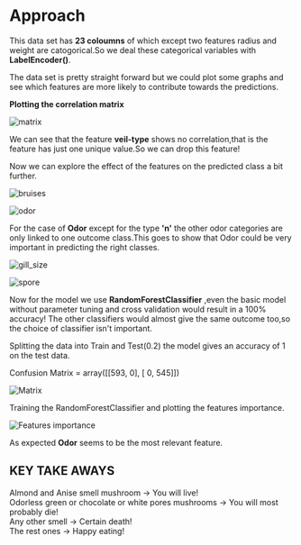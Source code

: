 
# Approach

This data set has **23 coloumns** of which except two features radius and weight are catogorical.So we deal these categorical variables with **LabelEncoder()**.

The data set is pretty straight forward but we could plot some graphs and see which features are more likely to contribute towards the predictions.

**Plotting the correlation matrix**

![matrix](https://s20.postimg.org/r0kguobod/corr.png)

We can see that the feature **veil-type** shows no correlation,that is the feature has just one unique value.So we can drop this feature!


Now we can explore the effect of the features on the predicted class a bit further.


![bruises](https://s20.postimg.org/rwgya4lct/bruises.png)

![odor](https://s20.postimg.org/8q3r6y4v1/odor.png)

For the case of **Odor** except for the type **'n'** the other odor categories are only linked to one outcome class.This goes to show that Odor could be very important in predicting the right classes.


![gill_size](https://s20.postimg.org/4sghhji1p/gill_size.png)

![spore](https://s20.postimg.org/bhn0xk3dp/spore-print-color.png)


Now for the model we use **RandomForestClassifier** ,even the basic model without parameter tuning and cross validation would result in a 100% accuracy! The other classifiers would almost give the same outcome too,so the choice of classifier isn't important.

Splitting the data into Train and Test(0.2) the model gives an accuracy of 1 on the test data.

Confusion Matrix = array([[593,   0],
       [  0, 545]])
       
![Matrix](https://s20.postimg.org/kunm1o74t/confuse.png)
      


Training the RandomForestClassifier and plotting the features importance.

![Features importance](https://s20.postimg.org/4jiwrm599/features.png)

As expected **Odor** seems to be the most relevant feature.

## KEY TAKE AWAYS

Almond and Anise smell mushroom -> You will live!<br />
Odorless green or chocolate or white pores mushrooms -> You will most probably die!<br />
Any other smell -> Certain death!<br />
The rest ones -> Happy eating!<br />


